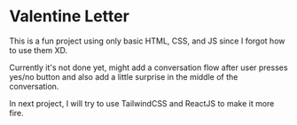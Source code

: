 # Valentine Letter

This is a fun project using only basic HTML, CSS, and JS since I forgot how to use them XD.

Currently it's not done yet, might add a conversation flow after user presses yes/no button and also add a little surprise in the middle of the conversation.

In next project, I will try to use TailwindCSS and ReactJS to make it more fire.